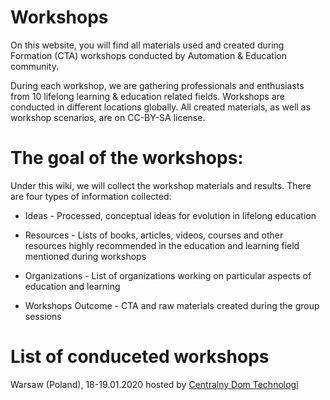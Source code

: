 # Workshops
On this website, you will find all materials used and created during Formation (CTA) workshops conducted by Automation & Education community.

During each workshop, we are gathering professionals and enthusiasts from 10 lifelong learning & education related fields. Workshops are conducted in different locations globally. All created materials, as well as workshop scenarios, are on CC-BY-SA license.

# The goal of the workshops:

Under this wiki, we will collect the workshop materials and results. There are four types of information collected:
+ Ideas - Processed, conceptual ideas for evolution in lifelong education

+ Resources - Lists of books, articles, videos, courses and other resources highly recommended in the education and learning     field mentioned during workshops

+ Organizations - List of organizations working on particular aspects of education and learning

+ Workshops Outcome - CTA and raw materials created during the group sessions  
  
 # List of conduceted workshops
 Warsaw (Poland), 18-19.01.2020 hosted by [Centralny Dom Technologi](https://cdt.pl/)
